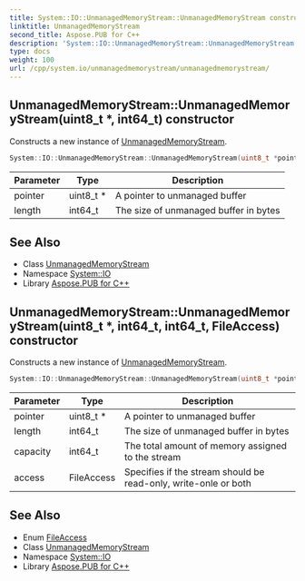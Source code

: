 ```yaml
---
title: System::IO::UnmanagedMemoryStream::UnmanagedMemoryStream constructor
linktitle: UnmanagedMemoryStream
second_title: Aspose.PUB for C++
description: 'System::IO::UnmanagedMemoryStream::UnmanagedMemoryStream constructor. Constructs a new instance of UnmanagedMemoryStream in C++.'
type: docs
weight: 100
url: /cpp/system.io/unmanagedmemorystream/unmanagedmemorystream/
---
```

## UnmanagedMemoryStream::UnmanagedMemoryStream(uint8_t *, int64_t) constructor


Constructs a new instance of [UnmanagedMemoryStream](../).

```cpp
System::IO::UnmanagedMemoryStream::UnmanagedMemoryStream(uint8_t *pointer, int64_t length)
```


| Parameter | Type | Description |
| --- | --- | --- |
| pointer | uint8_t * | A pointer to unmanaged buffer |
| length | int64_t | The size of unmanaged buffer in bytes |

## See Also

* Class [UnmanagedMemoryStream](../)
* Namespace [System::IO](../../)
* Library [Aspose.PUB for C++](../../../)
## UnmanagedMemoryStream::UnmanagedMemoryStream(uint8_t *, int64_t, int64_t, FileAccess) constructor


Constructs a new instance of [UnmanagedMemoryStream](../).

```cpp
System::IO::UnmanagedMemoryStream::UnmanagedMemoryStream(uint8_t *pointer, int64_t length, int64_t capacity, FileAccess access)
```


| Parameter | Type | Description |
| --- | --- | --- |
| pointer | uint8_t * | A pointer to unmanaged buffer |
| length | int64_t | The size of unmanaged buffer in bytes |
| capacity | int64_t | The total amount of memory assigned to the stream |
| access | FileAccess | Specifies if the stream should be read-only, write-onle or both |

## See Also

* Enum [FileAccess](../../fileaccess/)
* Class [UnmanagedMemoryStream](../)
* Namespace [System::IO](../../)
* Library [Aspose.PUB for C++](../../../)

